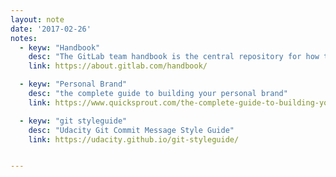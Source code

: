 ```yaml
---
layout: note
date: '2017-02-26'
notes:
  - keyw: "Handbook"
    desc: "The GitLab team handbook is the central repository for how the company runs"
    link: https://about.gitlab.com/handbook/

  - keyw: "Personal Brand"
    desc: "the complete guide to building your personal brand"
    link: https://www.quicksprout.com/the-complete-guide-to-building-your-personal-brand/

  - keyw: "git styleguide"
    desc: "Udacity Git Commit Message Style Guide"
    link: https://udacity.github.io/git-styleguide/


---
```

